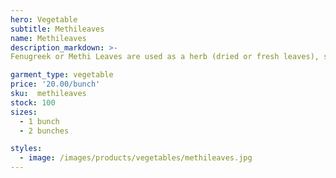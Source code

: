 ```yaml
---
hero: Vegetable
subtitle: Methileaves
name: Methileaves
description_markdown: >-
Fenugreek or Methi Leaves are used as a herb (dried or fresh leaves), spice (seeds), and vegetable (fresh leaves, sprouts, and microgreens).

garment_type: vegetable
price: '20.00/bunch'
sku:  methileaves
stock: 100
sizes:
  - 1 bunch
  - 2 bunches

styles:
  - image: /images/products/vegetables/methileaves.jpg
---
```

